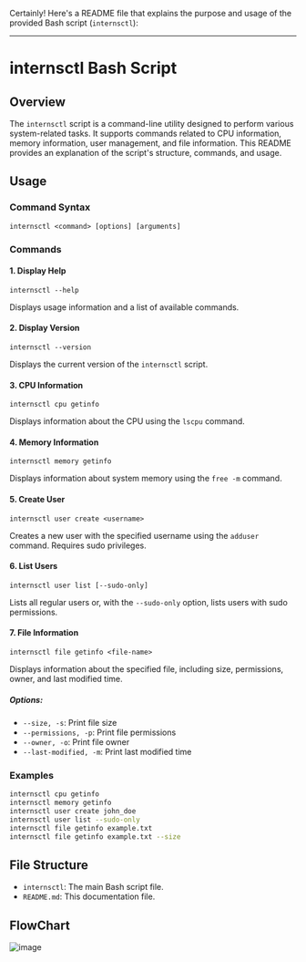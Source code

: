 Certainly! Here's a README file that explains the purpose and usage of the provided Bash script (`internsctl`):

---

# internsctl Bash Script

## Overview

The `internsctl` script is a command-line utility designed to perform various system-related tasks. It supports commands related to CPU information, memory information, user management, and file information. This README provides an explanation of the script's structure, commands, and usage.

## Usage

### Command Syntax

```
internsctl <command> [options] [arguments]
```

### Commands

#### 1. Display Help

```
internsctl --help
```

Displays usage information and a list of available commands.

#### 2. Display Version

```
internsctl --version
```

Displays the current version of the `internsctl` script.

#### 3. CPU Information

```
internsctl cpu getinfo
```

Displays information about the CPU using the `lscpu` command.

#### 4. Memory Information

```
internsctl memory getinfo
```

Displays information about system memory using the `free -m` command.

#### 5. Create User

```
internsctl user create <username>
```

Creates a new user with the specified username using the `adduser` command. Requires sudo privileges.

#### 6. List Users

```
internsctl user list [--sudo-only]
```

Lists all regular users or, with the `--sudo-only` option, lists users with sudo permissions.

#### 7. File Information

```
internsctl file getinfo <file-name>
```

Displays information about the specified file, including size, permissions, owner, and last modified time.

##### Options:

- `--size, -s`: Print file size
- `--permissions, -p`: Print file permissions
- `--owner, -o`: Print file owner
- `--last-modified, -m`: Print last modified time

### Examples

```bash
internsctl cpu getinfo
internsctl memory getinfo
internsctl user create john_doe
internsctl user list --sudo-only
internsctl file getinfo example.txt
internsctl file getinfo example.txt --size
```

## File Structure

- `internsctl`: The main Bash script file.
- `README.md`: This documentation file.

## FlowChart
![image](https://github.com/sunnysingh3972/linuxcustomscript/assets/76744031/01a6f181-2a58-45de-9bb3-30f06ba75ef9)


